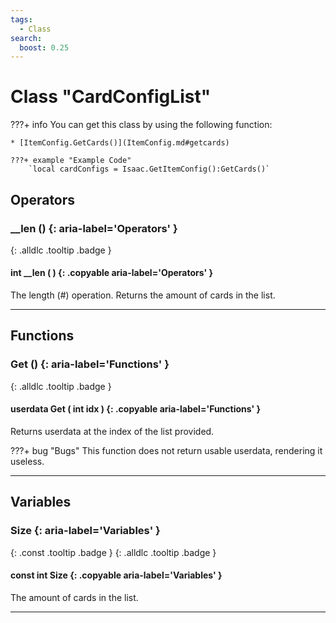 ```yaml
---
tags:
  - Class
search:
  boost: 0.25
---
```

# Class "CardConfigList"

???+ info
    You can get this class by using the following function:

    * [ItemConfig.GetCards()](ItemConfig.md#getcards)

    ???+ example "Example Code"
        `local cardConfigs = Isaac.GetItemConfig():GetCards()`

## Operators
### __len () {: aria-label='Operators' }
[ ](#){: .alldlc .tooltip .badge }
#### int __len ( ) {: .copyable aria-label='Operators' }

The length (#) operation. Returns the amount of cards in the list.

___
## Functions
### Get () {: aria-label='Functions' }
[ ](#){: .alldlc .tooltip .badge }
#### userdata Get ( int idx ) {: .copyable aria-label='Functions' }

Returns userdata at the index of the list provided.

???+ bug "Bugs"
    This function does not return usable userdata, rendering it useless.

___
## Variables
### Size {: aria-label='Variables' }
[ ](#){: .const .tooltip .badge } [ ](#){: .alldlc .tooltip .badge }
#### const int Size  {: .copyable aria-label='Variables' }

The amount of cards in the list.

___
